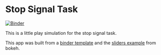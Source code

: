 # Stop Signal Task

[![Binder](https://mybinder.org/badge_logo.svg)](https://mybinder.org/v2/gh/jdkent/modelExample/master?urlpath=/proxy/5006/bokeh-app)

This is a little play simulation for the stop signal task.

This app was built from a [binder template](https://github.com/binder-examples/bokeh)
and the [sliders example](https://github.com/bokeh/bokeh/blob/master/examples/app/sliders.py) from bokeh.
